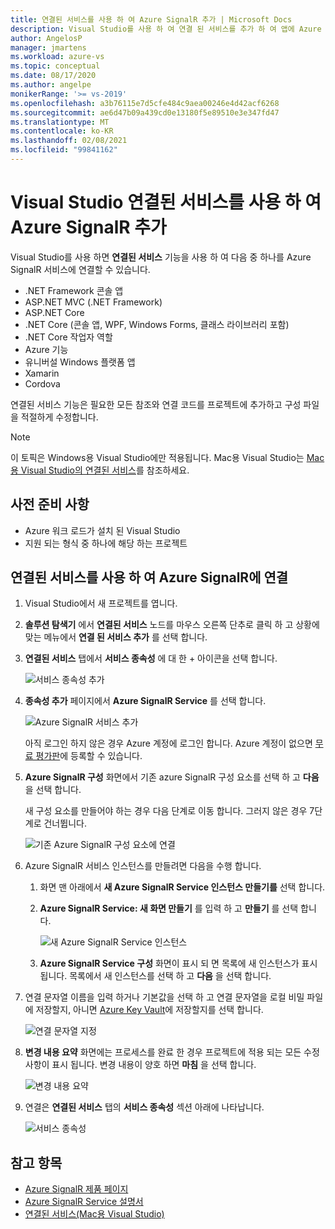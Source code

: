 ```yaml
---
title: 연결된 서비스를 사용 하 여 Azure SignalR 추가 | Microsoft Docs
description: Visual Studio를 사용 하 여 연결 된 서비스를 추가 하 여 앱에 Azure SignalR 추가
author: AngelosP
manager: jmartens
ms.workload: azure-vs
ms.topic: conceptual
ms.date: 08/17/2020
ms.author: angelpe
monikerRange: '>= vs-2019'
ms.openlocfilehash: a3b76115e7d5cfe484c9aea00246e4d42acf6268
ms.sourcegitcommit: ae6d47b09a439cd0e13180f5e89510e3e347fd47
ms.translationtype: MT
ms.contentlocale: ko-KR
ms.lasthandoff: 02/08/2021
ms.locfileid: "99841162"
---
```

# <a name="add-azure-signalr-by-using-visual-studio-connected-services"></a>Visual Studio 연결된 서비스를 사용 하 여 Azure SignalR 추가

Visual Studio를 사용 하면 **연결된 서비스** 기능을 사용 하 여 다음 중 하나를 Azure SignalR 서비스에 연결할 수 있습니다.

- .NET Framework 콘솔 앱
- ASP.NET MVC (.NET Framework) 
- ASP.NET Core
- .NET Core (콘솔 앱, WPF, Windows Forms, 클래스 라이브러리 포함)
- .NET Core 작업자 역할
- Azure 기능
- 유니버설 Windows 플랫폼 앱
- Xamarin
- Cordova

연결된 서비스 기능은 필요한 모든 참조와 연결 코드를 프로젝트에 추가하고 구성 파일을 적절하게 수정합니다.

> [!NOTE]
> 이 토픽은 Windows용 Visual Studio에만 적용됩니다. Mac용 Visual Studio는 [Mac용 Visual Studio의 연결된 서비스](/visualstudio/mac/connected-services)를 참조하세요.
## <a name="prerequisites"></a>사전 준비 사항

- Azure 워크 로드가 설치 된 Visual Studio
- 지원 되는 형식 중 하나에 해당 하는 프로젝트

## <a name="connect-to-azure-signalr-using-connected-services"></a>연결된 서비스를 사용 하 여 Azure SignalR에 연결

1. Visual Studio에서 새 프로젝트를 엽니다.

1. **솔루션 탐색기** 에서 **연결된 서비스** 노드를 마우스 오른쪽 단추로 클릭 하 고 상황에 맞는 메뉴에서 **연결 된 서비스 추가** 를 선택 합니다.

1. **연결된 서비스** 탭에서 **서비스 종속성** 에 대 한 + 아이콘을 선택 합니다.

    ![서비스 종속성 추가](./media/vs-azure-tools-connected-services-storage/vs-2019/connected-services-tab.png)

1. **종속성 추가** 페이지에서 **Azure SignalR Service** 를 선택 합니다.

    ![Azure SignalR 서비스 추가](./media/azure-signalr-add-connected-service/add-signalr-service.png)

    아직 로그인 하지 않은 경우 Azure 계정에 로그인 합니다. Azure 계정이 없으면 [무료 평가판](https://azure.microsoft.com/account/free)에 등록할 수 있습니다.

1. **Azure SignalR 구성** 화면에서 기존 azure SignalR 구성 요소를 선택 하 고 **다음** 을 선택 합니다.

    새 구성 요소를 만들어야 하는 경우 다음 단계로 이동 합니다. 그러지 않은 경우 7단계로 건너뜁니다.

    ![기존 Azure SignalR 구성 요소에 연결](./media/azure-signalr-add-connected-service/created-signalr.png)

1. Azure SignalR 서비스 인스턴스를 만들려면 다음을 수행 합니다.

   1. 화면 맨 아래에서 **새 Azure SignalR Service 인스턴스 만들기를** 선택 합니다.

   1. **Azure SignalR Service: 새 화면 만들기** 를 입력 하 고 **만들기** 를 선택 합니다.

       ![새 Azure SignalR Service 인스턴스](./media/azure-signalr-add-connected-service/create-new-signalr.png)

   1. **Azure SignalR Service 구성** 화면이 표시 되 면 목록에 새 인스턴스가 표시 됩니다. 목록에서 새 인스턴스를 선택 하 고 **다음** 을 선택 합니다.

1. 연결 문자열 이름을 입력 하거나 기본값을 선택 하 고 연결 문자열을 로컬 비밀 파일에 저장할지, 아니면 [Azure Key Vault](/azure/key-vault)에 저장할지를 선택 합니다.

   ![연결 문자열 지정](./media/azure-signalr-add-connected-service/connection-string.png)

1. **변경 내용 요약** 화면에는 프로세스를 완료 한 경우 프로젝트에 적용 되는 모든 수정 사항이 표시 됩니다. 변경 내용이 양호 하면 **마침** 을 선택 합니다.

   ![변경 내용 요약](./media/azure-signalr-add-connected-service/summary-of-changes.png)

1. 연결은 **연결된 서비스** 탭의 **서비스 종속성** 섹션 아래에 나타납니다.

   ![서비스 종속성](./media/azure-signalr-add-connected-service/service-dependencies-after.png)

## <a name="see-also"></a>참고 항목

- [Azure SignalR 제품 페이지](https://azure.microsoft.com/services/signalr-service/)
- [Azure SignalR Service 설명서](/azure/azure-signalr)
- [연결된 서비스(Mac용 Visual Studio)](/visualstudio/mac/connected-services)
